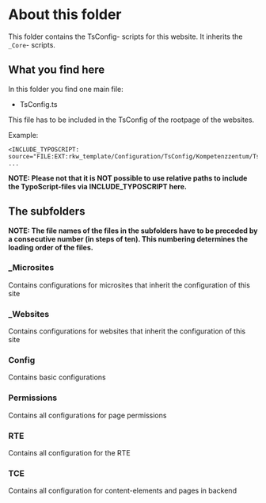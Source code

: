 # About this folder

This folder contains the TsConfig- scripts for this website.
It inherits the ```_Core```- scripts.

## What you find here
In this folder you find one main file:
- TsConfig.ts

This file has to be included in the TsConfig of the rootpage of the websites.

Example:
```
<INCLUDE_TYPOSCRIPT: source="FILE:EXT:rkw_template/Configuration/TsConfig/Kompetenzzentum/TsConfig.ts">
...
```
**NOTE: Please not that it is NOT possible to use relative paths to include the TypoScript-files via INCLUDE_TYPOSCRIPT here.**

## The subfolders
**NOTE: The file names of the files in the subfolders have to be preceded by a consecutive number (in steps of ten). This numbering determines the loading order of the files.**

### _Microsites
Contains configurations for microsites that inherit the configuration of this site

### _Websites
Contains configurations for websites that inherit the configuration of this site

### Config
Contains basic configurations

### Permissions
Contains all configurations for page permissions

### RTE
Contains all configuration for the RTE

### TCE
Contains all configuration for content-elements and pages in backend
